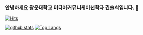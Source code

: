 ### 안녕하세요 광운대학교 미디어커뮤니케이션학과 권슬희입니다. 👋
[![Hits](https://hits.seeyoufarm.com/api/count/incr/badge.svg?url=https%3A%2F%2Fgithub.com%2Ftmf2377)](https:/hits.seeyoufarm.com)
<!--
**tmf2377/tmf2377** is a ✨ _special_ ✨ repository because its `README.md` (this file) appears on your GitHub profile.

Here are some ideas to get you started:

- 🔭 I’m currently working on ...
- 🌱 I’m currently learning ...
- 👯 I’m looking to collaborate on ...
- 🤔 I’m looking for help with ...
- 💬 Ask me about ...
- 📫 How to reach me: ...
- 😄 Pronouns: ...
- ⚡ Fun fact: ...
-->

[![github stats](https://github-readme-stats.vercel.app/api?username=tmf2377&show_icons=true&hide_border=true)](https://github.com/tmf2377)
[![Top Langs](https://github-readme-stats.vercel.app/api/top-langs/?username=tmf2377&layout=compact)](https://github.com/tmf2377)
